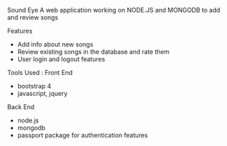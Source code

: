 Sound Eye
A web application working on NODE.JS and MONGODB to add and review songs

Features
- Add info about new songs 
- Review existing songs in the database and rate them
- User login and logout features


Tools Used :
Front End 
  - bootstrap 4 
  - javascript, jquery
  
Back End
  - node.js
  - mongodb 
  - passport package for authentication features
